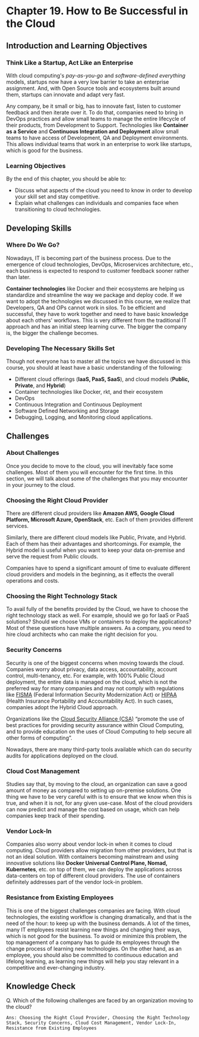 # Chapter 19. How to Be Successful in the Cloud

## Introduction and Learning Objectives
### Think Like a Startup, Act Like an Enterprise
With cloud computing's _pay-as-you-go_ and _software-defined everything_ models, startups now have a very low barrier to take an enterprise assignment. And, with Open Source tools and ecosystems built around them, startups can innovate and adapt very fast.

Any company, be it small or big, has to innovate fast, listen to customer feedback and then iterate over it. To do that, companies need to bring in DevOps practices and allow small teams to manage the entire lifecycle of their products, from Development to Support. Technologies like __Container as a Service__ and __Continuous Integration and Deployment__ allow small teams to have access of Development, QA and Deployment environments. This allows individual teams that work in an enterprise to work like startups, which is good for the business.

### Learning Objectives
By the end of this chapter, you should be able to:

+ Discuss what aspects of the cloud you need to know in order to develop your skill set and stay competitive.
+ Explain what challenges can individuals and companies face when transitioning to cloud technologies.

## Developing Skills
### Where Do We Go?
Nowadays, IT is becoming part of the business process. Due to the emergence of cloud technologies, DevOps, Microservices architecture, etc., each business is expected to respond to customer feedback sooner rather than later.

__Container technologies__ like Docker and their ecosystems are helping us standardize and streamline the way we package and deploy code. If we want to adopt the technologies we discussed in this course, we realize that Developers, QA and OPs cannot work in silos. To be efficient and successful, they have to work together and need to have basic knowledge about each others' workflows. This is very different from the traditional IT approach and has an initial steep learning curve. The bigger the company is, the bigger the challenge becomes.

### Developing The Necessary Skills Set
Though not everyone has to master all the topics we have discussed in this course, you should at least have a basic understanding of the following:

+ Different cloud offerings (__IaaS, PaaS, SaaS__), and cloud models (__Public, Private__, and __Hybrid__)
+ Container technologies like Docker, rkt, and their ecosystem
+ DevOps
+ Continuous Integration and Continuous Deployment
+ Software Defined Networking and Storage
+ Debugging, Logging, and Monitoring cloud applications.


## Challenges
### About Challenges
Once you decide to move to the cloud, you will inevitably face some challenges. Most of them you will encounter for the first time. In this section, we will talk about some of the challenges that you may encounter in your journey to the cloud.

### Choosing the Right Cloud Provider
There are different cloud providers like __Amazon AWS, Google Cloud Platform, Microsoft Azure, OpenStack__, etc. Each of them provides different services.

Similarly, there are different cloud models like Public, Private, and Hybrid. Each of them has their advantages and shortcomings. For example, the Hybrid model is useful when you want to keep your data on-premise and serve the request from Public clouds.

Companies have to spend a significant amount of time to evaluate different cloud providers and models in the beginning, as it effects the overall operations and costs.

### Choosing the Right Technology Stack
To avail fully of the benefits provided by the Cloud, we have to choose the right technology stack as well. For example, should we go for IaaS or PaaS solutions? Should we choose VMs or containers to deploy the applications? Most of these questions have multiple answers. As a company, you need to hire cloud architects who can make the right decision for you.

### Security Concerns
Security is one of the biggest concerns when moving towards the cloud. Companies worry about privacy, data access, accountability, account control, multi-tenancy, etc. For example, with 100% Public Cloud deployment, the entire data is managed on the cloud, which is not the preferred way for many companies and may not comply with regulations like [FISMA][fisma] (Federal Information Security Modernization Act) or [HIPAA][hipaa] (Health Insurance Portability and Accountability Act). In such cases, companies adopt the Hybrid Cloud approach.

Organizations like the [Cloud Security Alliance (CSA)][csa] “promote the use of best practices for providing security assurance within Cloud Computing, and to provide education on the uses of Cloud Computing to help secure all other forms of computing”.

Nowadays, there are many third-party tools available which can do security audits for applications deployed on the cloud.

### Cloud Cost Management
Studies say that, by moving to the cloud, an organization can save a good amount of money as compared to setting up on-premise solutions. One thing we have to be very careful with is to ensure that we know when this is true, and when it is not, for any given use-case. Most of the cloud providers can now predict and manage the cost based on usage, which can help companies keep track of their spending.

### Vendor Lock-In
Companies also worry about vendor lock-in when it comes to cloud computing. Cloud providers allow migration from other providers, but that is not an ideal solution. With containers becoming mainstream and using innovative solutions like __Docker Universal Control Plane, Nomad, Kubernetes__, etc. on top of them, we can deploy the applications across data-centers on top of different cloud providers. The use of containers definitely addresses part of the vendor lock-in problem.

### Resistance from Existing Employees
This is one of the biggest challenges companies are facing. With cloud technologies, the existing workflow is changing dramatically, and that is the need of the hour: to keep up with the business demands. A lot of the times, many IT employees resist learning new things and changing their ways, which is not good for the business. To avoid or minimize this problem, the top management of a company has to guide its employees through the change process of learning new technologies. On the other hand, as an employee, you should also be committed to continuous education and lifelong learning, as learning new things will help you stay relevant in a competitive and ever-changing industry.


## Knowledge Check
Q. Which of the following challenges are faced by an organization moving to the cloud? 

    Ans: Choosing the Right Cloud Provider, Choosing the Right Technology Stack, Security Concerns, Cloud Cost Management, Vendor Lock-In, Resistance from Existing Employees


[fisma]: https://www.dhs.gov/fisma
[hipaa]: https://en.wikipedia.org/wiki/Health_Insurance_Portability_and_Accountability_Act
[csa]: https://cloudsecurityalliance.org/





